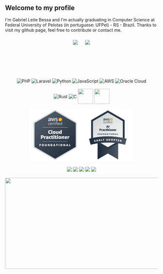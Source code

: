 ## Welcome to my profile

I'm Gabriel Leite Bessa and I'm actually graduating in Computer Science at Federal University of Pelotas (in portuguese: UFPel) - RS - Brazil. Thanks to visit my github page, feel free to contribute or contact me.

<div align="center" style="margin-bottom: 5rem;">
    <img height="180em" style="margin:10px;" src="https://github-readme-stats.vercel.app/api?username=glbessa&show_icons=true&theme=dark"/>
    <img height="180em" style="margin:10px;" src="https://github-readme-stats.vercel.app/api/top-langs/?username=glbessa&layout=compact&theme=dark&hide=jupyter%20notebook"/>
</div>

<br>

<section align="center">
    <div align="center" style="gap:1.5rem;">
        <img align="center" alt="PHP" height="50" width="50" src="https://cdn.jsdelivr.net/gh/devicons/devicon@latest/icons/php/php-original.svg" />
        <img align="center" alt="Laravel" height="50" width="50" src="https://cdn.jsdelivr.net/gh/devicons/devicon@latest/icons/laravel/laravel-original.svg"/>
        <img align="center" alt="Python" height="50" width="50" src="https://cdn.jsdelivr.net/gh/devicons/devicon/icons/python/python-original.svg"/>
        <img align="center" alt="JavaScript" height="50" width="50" src="https://cdn.jsdelivr.net/gh/devicons/devicon@latest/icons/javascript/javascript-original.svg" />
        <img align="center" alt="AWS" height="50" width="50" src="https://cdn.jsdelivr.net/gh/devicons/devicon@latest/icons/amazonwebservices/amazonwebservices-original-wordmark.svg" />
        <img align="center" alt="Oracle Cloud" height="50" width="50" src="https://cdn.jsdelivr.net/gh/devicons/devicon@latest/icons/oracle/oracle-original.svg" />
    </div>
    <br style="margin-bottom: 3rem;"/>
    <div align="center">
        <img align="center" alt="Rust" height="50" width="50" src="https://www.rust-lang.org/logos/rust-logo-128x128.png"/>
        <img align="center" alt="C" height="50" width="50" src="https://cdn.jsdelivr.net/gh/devicons/devicon@latest/icons/c/c-original.svg"/>
        <img align="center" height="50" width="50" src="https://cdn.jsdelivr.net/gh/devicons/devicon/icons/docker/docker-original-wordmark.svg" />
        <img align="center" height="50" width="50" src="https://cdn.jsdelivr.net/gh/devicons/devicon/icons/linux/linux-original.svg" />
    </div>
</div>

<br>

<div align="center">
    <img width="170" height="170" src="assets/aws-certified-cloud-practitioner.png">
    <img width="170" height="170" src="assets/aws-certified-ai-practitioner-early-adopter.png">
</div>

<br>

<div align="center">
    <a href="https://github.com/glbessa"><img src="https://img.shields.io/badge/-Github-%230077B5?style=for-the-badge&logo=github&logoColor=black"></a>
    <a href="https://glbessa.github.io/"><img src="https://img.shields.io/badge/-Website-%230077B5?style=for-the-badge&logo=githubpages&logoColor=black"></a>
    <a href="mailto:gabrielleitebessa@gmail.com"><img src="https://img.shields.io/badge/-Gmail-%230077B5?style=for-the-badge&logo=gmail"></a>
    <a href="https://www.linkedin.com/in/gabrielleitebessa/"><img src="https://img.shields.io/badge/-LinkedIn-%230077B5?style=for-the-badge&logo=linkedin&logoColor=white"></a>
    <a href=""><img src="https://img.shields.io/badge/-Discord-%230077B5?style=for-the-badge&logo=discord&logoColor=white"></a>
</div>

<br>

<div align="center">
    <a href="https://github.com/devxb/gitanimals">
        <img
          src="https://render.gitanimals.org/farms/glbessa"
          width="600"
          height="300"
        />
    </a>
</div>
